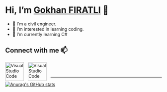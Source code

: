 # Hi, I’m [Gokhan FIRATLI](https://www.linkedin.com/in/gokhanfiratli/) 👋
- 🦺 I'm a civil engineer.
- 👀 I’m interested in learning coding.
- 🌱 I’m currently learning C#

## Connect with me 📫
[<img align="left" alt="Visual Studio Code" width="60px" src="https://user-images.githubusercontent.com/99813736/157823087-16c8ad5f-652a-4e0b-a76e-42504a8a9ebc.svg" style="padding-right:10px;" />][mail]
[<img align="left" alt="Visual Studio Code" width="60px" src="https://user-images.githubusercontent.com/99813736/157822913-9893d6ec-c310-4733-bbca-af62799f90d8.svg" style="padding-right:10px;" />][linkedin]

<br />
<br />

---


[![Anurag's GitHub stats](https://github-readme-stats.vercel.app/api?username=GokhanFIRATLI&theme=github_dark)](https://github.com/anuraghazra/github-readme-stats)


[mail]: mailto:gokhanfiratli@hotmail.com
[linkedin]: https://www.linkedin.com/in/gokhanfiratli/
